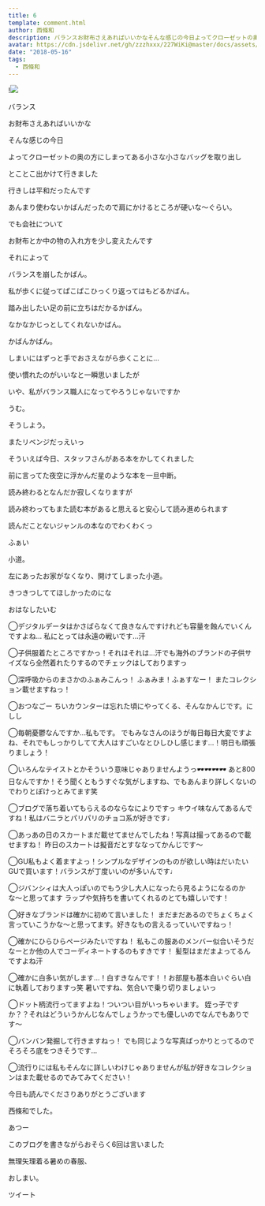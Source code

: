 ```yaml
---
title: 6
template: comment.html
author: 西條和
description: バランスお財布さえあればいいかなそんな感じの今日よってクローゼットの奥の方にしまってある小さな小さなバ...
avatar: https://cdn.jsdelivr.net/gh/zzzhxxx/227WiKi@master/docs/assets/photo/avatar/nagomi.jpg
date: "2018-05-16"
tags:
  - 西條和
---
```


!![](https://cdn.jsdelivr.net/gh/227WiKi/227WiKi-image@master/blog-image/nagomi-2018-05-16_1.jpg)













バランス











お財布さえあればいいかな











そんな感じの今日











よってクローゼットの奥の方にしまってある小さな小さなバッグを取り出し










とことこ出かけて行きました













行きしは平和だったんです












あんまり使わないかばんだったので肩にかけるところが硬いな〜ぐらい。











でも会社について










お財布とか中の物の入れ方を少し変えたんです











それによって













バランスを崩したかばん。









私が歩くに従ってぱこぱこひっくり返ってはもどるかばん。












踏み出したい足の前に立ちはだかるかばん。









なかなかじっとしてくれないかばん。












かばんかばん。












しまいにはずっと手でおさえながら歩くことに…











使い慣れたのがいいなと一瞬思いましたが











いや、私がバランス職人になってやろうじゃないですか








うむ。







そうしよう。











またリベンジだっえいっ















そういえば今日、スタッフさんがある本をかしてくれました










前に言ってた夜空に浮かんだ星のような本を一旦中断。









読み終わるとなんだか寂しくなりますが







読み終わってもまた読む本があると思えると安心して読み進められます









読んだことないジャンルの本なのでわくわくっ



















ふぁい






小道。








左にあったお家がなくなり、開けてしまった小道。











きつきつしててほしかったのにな











おはなしたいむ





◯デジタルデータはかさばらなくて良きなんですけれども容量を蝕んでいくんですよね…
私にとっては永遠の戦いです…汗





◯子供服着たところですかっ！それはそれは…汗でも海外のブランドの子供サイズなら全然着れたりするのでチェックはしておりますっ




◯深呼吸からのまさかのふぁみこんっ！
ふぁみま！ふぁすなー！
またコレクション載せますねっ！




◯おつなごー
ちいカウンターは忘れた頃にやってくる、そんなかんじです。にしし





◯毎朝憂鬱なんですか…私もです。
でもみなさんのほうが毎日毎日大変ですよね、それでもしっかりしてて大人はすごいなとひしひし感じます…！明日も頑張りましょう！





◯いろんなテイストとかそういう意味じゃありませんようっ🕶🕶🕶🕶
あと800日なんですか！そう聞くともうすぐな気がしますね、でもあんまり詳しくないのでわりとぽけっとみてます笑





◯ブログで落ち着いてもらえるのならなによりですっ
キウイ味なんてあるんですね！私はバニラとパリパリのチョコ系が好きです♩





◯あっあの日のスカートまだ載せてませんでしたね！写真は撮ってあるので載せますね！
昨日のスカートは擬音だとすななってかんじです〜






◯GU私もよく着ますよっ！シンプルなデザインのものが欲しい時はだいたいGUで買います！バランスが丁度いいのが多いんです♩





◯ジバンシィは大人っぽいのでもう少し大人になったら見るようになるのかな〜と思ってます
ラップや気持ちを書いてくれるのとても嬉しいです！





◯好きなブランドは確かに初めて言いました！
まだまだあるのでちょくちょく言っていこうかな〜と思ってます。好きなもの言えるっていいですねっ！




◯確かにひらひらページみたいですね！
私もこの服あのメンバー似合いそうだなーとか他の人でコーディネートするのもすきです！
髪型はまだまよってるんですよね汗




◯確かに白多い気がします…！白すきなんです！！お部屋も基本白いぐらい白に執着しておりますっ笑
暑いですね、気合いで乗り切りましょいっ






◯ドット柄流行ってますよね！ついつい目がいっちゃいます。
姪っ子ですか？？それはどういうかんじなんでしょうかっでも優しいのでなんでもありです〜




◯バンバン発掘して行きますねっ！
でも同じような写真ばっかりとってるのでそろそろ底をつきそうです…





◯流行りには私もそんなに詳しいわけじゃありませんが私が好きなコレクションはまた載せるのでみてみてください！







今日も読んでくださりありがとうございます









西條和でした。











あつー











このブログを書きながらおそらく6回は言いました








無理矢理着る暑めの春服、









おしまい。


ツイート



